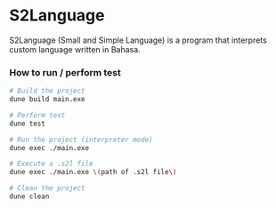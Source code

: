 # S2Language
S2Language (Small and Simple Language) is a program that interprets custom language written in Bahasa.

### How to run / perform test

```bash
# Build the project
dune build main.exe

# Perform test
dune test

# Run the project (interpreter mode)
dune exec ./main.exe

# Execute a .s2l file
dune exec ./main.exe \(path of .s2l file\)

# Clean the project
dune clean
```